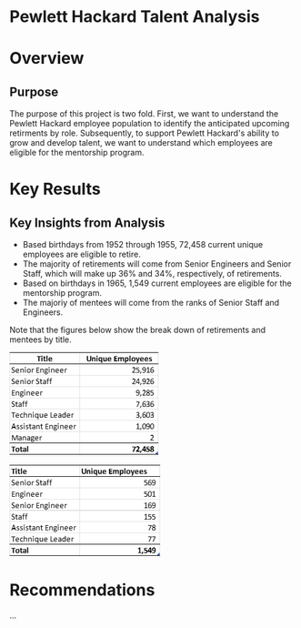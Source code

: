 # Pewlett Hackard Talent Analysis

# Overview
## Purpose
The purpose of this project is two fold. First, we want to understand the Pewlett Hackard employee population to identify the anticipated upcoming retirments by role. Subsequently, to support Pewlett Hackard's ability to grow and develop talent, we want to understand which employees are eligible for the mentorship program.

# Key Results
## Key Insights from Analysis
* Based birthdays from 1952 through 1955, 72,458 current unique employees are eligible to retire.  
* The majority of retirements will come from Senior Engineers and Senior Staff, which will make up 36% and 34%, respectively, of retirements.
* Based on birthdays in 1965, 1,549 current employees are eligible for the mentorship program.
* The majoriy of mentees will come from the ranks of Senior Staff and Engineers.

Note that the figures below show the break down of retirements and mentees by title.

![Pewlett Hackard Retirements by Title](https://github.com/jessica1258/pewlett-hackard-analysis/blob/main/Analysis%20Projects/Pewlett-Hackard-Analysis/Data/Figure%201.png)

![Mentorship Summary](https://github.com/jessica1258/pewlett-hackard-analysis/blob/main/Analysis%20Projects/Pewlett-Hackard-Analysis/Data/Figure%202.png)

# Recommendations
...
